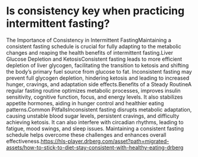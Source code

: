 # Is consistency key when practicing intermittent fasting?

The Importance of Consistency in Intermittent FastingMaintaining a consistent fasting schedule is crucial for fully adapting to the metabolic changes and reaping the health benefits of intermittent fasting.Liver Glucose Depletion and KetosisConsistent fasting leads to more efficient depletion of liver glycogen, facilitating the transition to ketosis and shifting the body’s primary fuel source from glucose to fat. Inconsistent fasting may prevent full glycogen depletion, hindering ketosis and leading to increased hunger, cravings, and adaptation side effects.Benefits of a Steady RoutineA regular fasting routine optimizes metabolic processes, improves insulin sensitivity, cognitive function, focus, and energy levels. It also stabilizes appetite hormones, aiding in hunger control and healthier eating patterns.Common PitfallsInconsistent fasting disrupts metabolic adaptation, causing unstable blood sugar levels, persistent cravings, and difficulty achieving ketosis. It can also interfere with circadian rhythms, leading to fatigue, mood swings, and sleep issues. Maintaining a consistent fasting schedule helps overcome these challenges and enhances overall effectiveness.https://hls-player.drberg.com/asset?path=migrated-assets/how-to-stick-to-diet-stay-consistent-with-healthy-eating-drberg